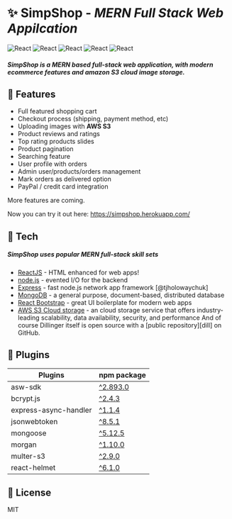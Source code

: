 # ✨ SimpShop - _MERN Full Stack Web Appilcation_

![React](https://img.shields.io/static/v1?label=Frontend&message=React&color=green) ![React](https://img.shields.io/static/v1?label=Server&message=Node.js&color=blue) ![React](https://img.shields.io/static/v1?label=Routes&message=Express&color=red) ![React](https://img.shields.io/static/v1?label=Database&message=MongoDB&color=yellow) ![React](https://img.shields.io/static/v1?label=Image-Storage&message=AWS-S3&color=pink) 

##### SimpShop is a MERN based full-stack web application, with modern ecommerce features and amazon S3 cloud image storage.


## 🎉 Features
- Full featured shopping cart
- Checkout process (shipping, payment method, etc)
- Uploading images with **AWS S3**
- Product reviews and ratings
- Top rating products slides
- Product pagination
- Searching feature
- User profile with orders
- Admin user/products/orders management
- Mark orders as delivered option
- PayPal / credit card integration

More features are coming.

Now you can try it out here: https://simpshop.herokuapp.com/

## 🚀 Tech

##### SimpShop uses popular MERN full-stack skill sets

- [ReactJS] - HTML enhanced for web apps!
- [node.js] - evented I/O for the backend
- [Express] - fast node.js network app framework [@tjholowaychuk]
- [MongoDB] - a general purpose, document-based, distributed database
- [React Bootstrap] - great UI boilerplate for modern web apps
- [AWS S3 Cloud storage] - an cloud storage service that offers industry-leading scalability, data availability, security, and performance
And of course Dillinger itself is open source with a [public repository][dill]
 on GitHub.

## 🔧 Plugins
    
| Plugins | npm package |
| ------ | ------ |
| asw-sdk | [^2.893.0](https://www.npmjs.com/package/aws-sdk)|
| bcrypt.js | [^2.4.3](https://www.npmjs.com/package/bcrypt)|
| express-async-handler |[^1.1.4](https://www.npmjs.com/package/express-async-handler) |
| jsonwebtoken |[^8.5.1](https://www.npmjs.com/package/jsonwebtoken)|
| mongoose | [^5.12.5](https://www.npmjs.com/package/mongoose)|
| morgan | [^1.10.0](https://www.npmjs.com/package/morgan) |
| multer-s3 | [^2.9.0](https://www.npmjs.com/package/multer-s3)|
| react-helmet |[^6.1.0](https://www.npmjs.com/package/react-helmet) |



## 📖 License

MIT

   [MongoDB]: <https://www.mongodb.com>
   [node.js]: <http://nodejs.org>
   [React Bootstrap]: <https://react-bootstrap.github.io/>
   [AWS S3 Cloud storage]: <https://aws.amazon.com/s3/?nc1=h_ls>
   [express]: <http://expressjs.com>
   [ReactJS]: <https://reactjs.org/>
